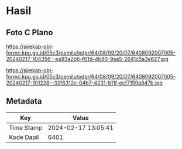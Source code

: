 # Hasil

## Foto C Plano

https://sirekap-obj-formc.kpu.go.id/05c3/pemilu/pdpr/64/08/09/20/07/6408092007005-20240217-104356--ea93a2b6-f01d-4b80-9aa5-2641c5a3e627.jpg

https://sirekap-obj-formc.kpu.go.id/05c3/pemilu/pdpr/64/08/09/20/07/6408092007005-20240217-101228--32f6312c-04b7-4231-b11f-ecf7159a847b.jpg


## Metadata

| Key        | Value               |
| ---------- | ------------------- |
| Time Stamp | 2024-02-17 13:05:41 |
| Kode Dapil | 6401                |



